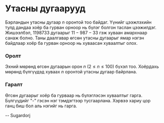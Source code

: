 Утасны дугаарууд
================

Бэрландын утасны дугаар $n$ оронтой тоо байдаг. Үүнийг цээжлэхийн тулд дандаа
хоёр ба гурван орноор нь бүлэг болгон таслан цээжилдэг. Жишээлбэл, $1198733$
дугаарыг $11-987-33$ гэж хуваан амархнаар санаж болно. Таны даалгавар ѳгсѳн утасны
дугаарыг ямар нэгэн байдлаар хоёр ба гурван орноор нь хуваасан хуваалтыг олох.

### Оролт

Эхний мѳрѳнд ѳгсѳн дугаарын орон $n$ ($2 ≤ n ≤ 100$) бүхэл тоо. Хоёрдахь мѳрѳнд
бүлгүүдэд хуваах $n$ оронтой утасны дугаар байрлана.

### Гаралт

Ѳгсѳн дугаарыг хоёр ба гурваар нь бүлэглэсэн хуваалтыг гарга. Бүлгүүдийг "-"
гэсэн нэг тэмдэгтээр тусгаарлана. Хэрвээ хариу цор ганц биш бол аль нэгийг нь
гарга.

-- Sugardorj
